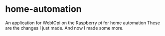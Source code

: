 # home-automation
An application for WebIOpi on the Raspberry pi for home automation
These are the changes I just made.
And now I made some more.
